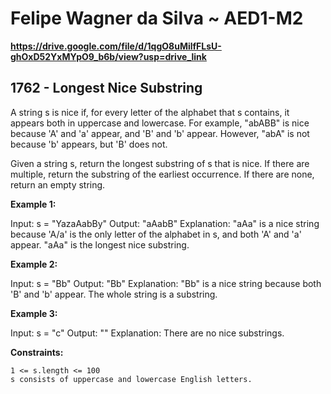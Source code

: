 # Felipe Wagner da Silva ~ AED1-M2

**https://drive.google.com/file/d/1qgO8uMilfFLsU-ghOxD52YxMYpO9_b6b/view?usp=drive_link**

## 1762 - Longest Nice Substring

A string s is nice if, for every letter of the alphabet that s contains, it appears both in uppercase and lowercase. For example, "abABB" is nice because 'A' and 'a' appear, and 'B' and 'b' appear. However, "abA" is not because 'b' appears, but 'B' does not.

Given a string s, return the longest substring of s that is nice. If there are multiple, return the substring of the earliest occurrence. If there are none, return an empty string.

**Example 1:**

Input: s = "YazaAabBy"
Output: "aAabB"
Explanation: "aAa" is a nice string because 'A/a' is the only letter of the alphabet in s, and both 'A' and 'a' appear.
"aAa" is the longest nice substring.

**Example 2:**

Input: s = "Bb"
Output: "Bb"
Explanation: "Bb" is a nice string because both 'B' and 'b' appear. The whole string is a substring.

**Example 3:**

Input: s = "c"
Output: ""
Explanation: There are no nice substrings.

 

**Constraints:**

    1 <= s.length <= 100
    s consists of uppercase and lowercase English letters.

